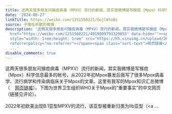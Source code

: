 ```yaml
---
title: 这两天很多朋友问猴痘病毒（MPXV）流行的新闻，其实我微博是写猴痘（Mpox）科学信息最多的帐号，从2022年初Mpox暴发后我写了很多Mpox病毒学、流行病学和传染病临...
date: '2024-08-27'
linkTitle: https://weibo.com/1251560221/OujlWtoBz
source: 子陵在听歌的微博
description: '这两天很多朋友问猴痘病毒（MPXV）流行的新闻，其实我微博是写猴痘（Mpox）科学信息最多的帐号，从2022年初Mpox暴发后我写了很多Mpox病毒学、流行病学和传染病临床关于Mpox的文章。这里有我写的Mpox知识汇总微博（<a
  href="https://weibo.com/1251560221/4919809793329855" data-hide=""><span class="url-icon"><img
  style="width: 1rem;height: 1rem" src="https://h5.sinaimg.cn/upload/2015/09/25/3/timeline_card_small_web_default.png"
  referrerpolicy="no-referrer"></span><span class="surl-text">网页链接</span></a>）。下图为世界卫生组织WHO关于Mpox的“重要事实”的中文网页（链接见评论）。<br><br>2022年初欧美出现B.1亚型MPXV的流行，该亚型被重新归类为IIb亚型（<a
  ...'
disable_comments: true
---
```

这两天很多朋友问猴痘病毒（MPXV）流行的新闻，其实我微博是写猴痘（Mpox）科学信息最多的帐号，从2022年初Mpox暴发后我写了很多Mpox病毒学、流行病学和传染病临床关于Mpox的文章。这里有我写的Mpox知识汇总微博（<a href="https://weibo.com/1251560221/4919809793329855" data-hide=""><span class="url-icon"><img style="width: 1rem;height: 1rem" src="https://h5.sinaimg.cn/upload/2015/09/25/3/timeline_card_small_web_default.png" referrerpolicy="no-referrer"></span><span class="surl-text">网页链接</span></a>）。下图为世界卫生组织WHO关于Mpox的“重要事实”的中文网页（链接见评论）。<br><br>2022年初欧美出现B.1亚型MPXV的流行，该亚型被重新归类为IIb亚型（<a ...